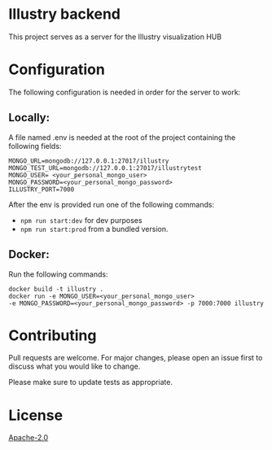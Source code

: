 # Illustry backend

This project serves as a server for the Illustry visualization HUB

# Configuration

The following configuration is needed in order for the server to work:

## Locally:
A file named .env is needed at the root of the project containing the following fields:
```
MONGO_URL=mongodb://127.0.0.1:27017/illustry
MONGO_TEST_URL=mongodb://127.0.0.1:27017/illustrytest
MONGO_USER= <your_personal_mongo_user>
MONGO_PASSWORD=<your_personal_mongo_password>
ILLUSTRY_PORT=7000 
```
After the env is provided run one of the following commands: 
- ```npm run start:dev``` for dev purposes 
- ```npm run start:prod``` from a bundled version.

## Docker: 

Run the following commands:
```shell
docker build -t illustry .
docker run -e MONGO_USER=<your_personal_mongo_user> 
-e MONGO_PASSWORD=<your_personal_mongo_password> -p 7000:7000 illustry
```

# Contributing
Pull requests are welcome. For major changes, please open an issue first to discuss what you would like to change.

Please make sure to update tests as appropriate.

# License

[Apache-2.0](https://choosealicense.com/licenses/apache)